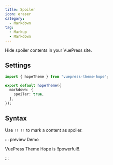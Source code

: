 ```yaml
---
title: Spoiler
icon: eraser
category:
  - Markdown
tag:
  - Markup
  - Markdown
---
```


Hide spoiler contents in your VuePress site.

<!-- more -->

## Settings

```ts twoslash {5} title=".vuepress/theme.ts"
import { hopeTheme } from "vuepress-theme-hope";

export default hopeTheme({
  markdown: {
    spoiler: true,
  },
});
```

## Syntax

Use `!! !!` to mark a content as spoiler.

::: preview Demo

VuePress Theme Hope is !!powerful!!.

:::
